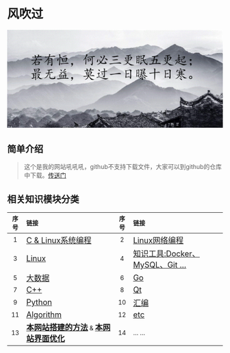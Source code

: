# 风吹过

![首页图片](./image/title.gif)

## 简单介绍

> 这个是我的网站吼吼吼，github不支持下载文件，大家可以到github的仓库中下载。[传送门](<https://github.com/ainihu/ainihu.github.io>)



## 相关知识模块分类

| 序号 | 链接                                                         | 序号 | 链接                                                   |
| :----: | :------------------------------------------------------------ | :----: | :----------------------------------------------------- |
| 1    | <font size=4>[C & Linux系统编程](./blog/C/index.md)</font> | 2    | <font size=4>[Linux网络编程](./blog/Socket/index.md)</font> |
| 3    | <font size=4>[Linux](./blog/Linux/index.md)</font>           | 4    | <font size=4>[知识工具:Docker、MySQL、Git …](./blog/Tools/index.md)</font> |
| 5    | <font size=4>[大数据](./blog/BigData/index.md)</font>        | 6    | <font size=4>[Go](./blog/Go/index.md)</font>           |
| 7    | <font size=4>[C++](./blog/C++/index.md)</font>               | 8    | <font size=4>[Qt](./blog/Qt/index.md)</font>           |
| 9    | <font size=4>[Python](./blog/Python/index.md)</font>         | 10   | <font size=4>[汇编](./blog/Compile/index.md)</font>    |
| 11   | <font size=4>[Algorithm](./blog/Algorithm/index.md)</font>   | 12   | <font size=4>[etc](./blog/etc/index.md)</font>         |
| 13   | <font size=4>[**本网站搭建的方法**](./blog/网站搭建的方法.md)</font> & <font size=4 color="red">[**本网站界面优化**](./blog/网站界面优化.md)</font> | 14   | … …                                                    |

